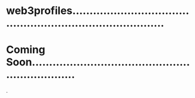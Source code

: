 # web3profiles................................................................................
# Coming Soon..................................................................
.
